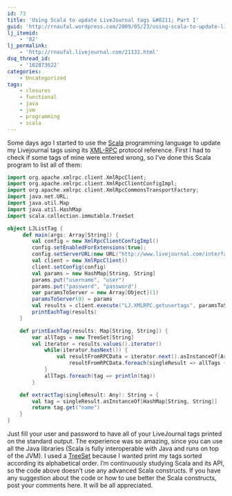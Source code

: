 ```yaml
---
id: 73
title: 'Using Scala to update LiveJournal tags &#8211; Part I'
guid: 'http://rnaufal.wordpress.com/2009/05/23/using-scala-to-update-livejournal-tags-part-i/'
lj_itemid:
    - '82'
lj_permalink:
    - 'http://rnaufal.livejournal.com/21132.html'
dsq_thread_id:
    - '102873622'
categories:
    - Uncategorized
tags:
    - closures
    - functional
    - java
    - jvm
    - programming
    - scala
---
```


Some days ago I started to use the [Scala](http://www.scala-lang.org/) programming language to update my Livejournal tags using its [XML-RPC](http://en.wikipedia.org/wiki/XML-RPC) protocol reference. First I had to check if some tags of mine were entered wrong, so I’ve done this Scala program to list all of them:

```scala
import org.apache.xmlrpc.client.XmlRpcClient;
import org.apache.xmlrpc.client.XmlRpcClientConfigImpl;
import org.apache.xmlrpc.client.XmlRpcCommonsTransportFactory;
import java.net.URL;
import java.util.Map
import java.util.HashMap
import scala.collection.immutable.TreeSet

object LJListTag {
     def main(args: Array[String]) {
        val config = new XmlRpcClientConfigImpl()
        config.setEnabledForExtensions(true);
        config.setServerURL(new URL("http://www.livejournal.com/interface/xmlrpc"))
        val client = new XmlRpcClient()
        client.setConfig(config)
        val params = new HashMap[String, String]
        params.put("username", "user")
        params.put("password", "password")
        var paramsToServer = new Array[Object](1)
        paramsToServer(0) = params
        val results = client.execute("LJ.XMLRPC.getusertags", paramsToServer).asInstanceOf[Map[String, String]];
        printEachTag(results)
    }

    def printEachTag(results: Map[String, String]) {
        var allTags = new TreeSet[String]
        val iterator = results.values().iterator()
            while(iterator.hasNext()) {
                val resultFromRPCData = iterator.next().asInstanceOf[Array[Any]]
                    resultFromRPCData.foreach(singleResult => allTags += extractTag(singleResult))
            }
            allTags.foreach(tag => println(tag))
        }

    def extractTag(singleResult: Any): String = {
        val tag = singleResult.asInstanceOf[HashMap[String, String]]
        return tag.get("name")
    }
}
```

Just fill your user and password to have all of your LiveJournal tags printed on the standard output. The experience was so amazing, since you can use all the Java libraries (Scala is fully interoperable with Java and runs on top of the JVM). I used a [TreeSet](http://www.scala-lang.org/docu/files/api/scala/collection/immutable/TreeSet$object.html) because I wanted print my tags sorted according its alphabetical order. I’m continuously studying Scala and its API, so the code above doesn’t use any advanced Scala constructs. If you have any suggestion about the code or how to use better the Scala constructs, post your comments here. It will be all appreciated.